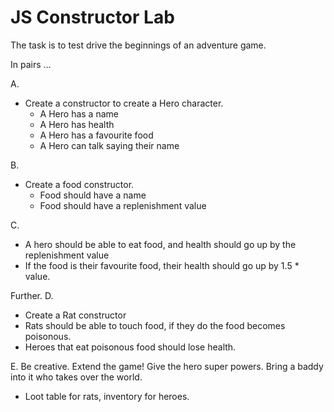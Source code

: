 # JS Constructor Lab

The task is to test drive the beginnings of an adventure game.

In pairs ...

A.
- Create a constructor to create a Hero character.
  - A Hero has a name
  - A Hero has health
  - A Hero has a favourite food
  - A Hero can talk saying their name

B.
- Create a food constructor.
  - Food should have a name
  - Food should have a replenishment value

C.
  - A hero should be able to eat food, and health should go up by the replenishment value
  - If the food is their favourite food, their health should go up by 1.5 * value.

Further.
D.
  - Create a Rat constructor
  - Rats should be able to touch food,  if they do the food becomes poisonous.
  - Heroes that eat poisonous food should lose health.


E.
  Be creative. Extend the game! Give the hero super powers. Bring a baddy into it who takes over the world.

* Loot table for rats, inventory for heroes.
